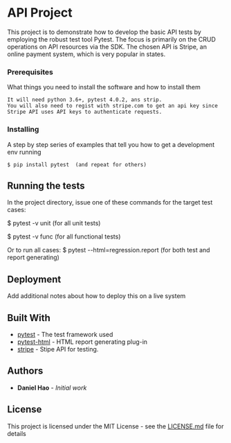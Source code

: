 # API Project 
This project is to demonstrate how to develop the basic API tests by employing the robust test tool Pytest. The focus is primarily on the CRUD operations on API resources via the SDK.  The chosen API is Stripe, an online payment system, which is very popular in states.  

### Prerequisites

What things you need to install the software and how to install them

```
It will need python 3.6+, pytest 4.0.2, ans strip.
You will also need to regist with stripe.com to get an api key since Stripe API uses API keys to authenticate requests. 
```

### Installing

A step by step series of examples that tell you how to get a development env running


```
$ pip install pytest  (and repeat for others) 
```


## Running the tests

In the project directory, issue one of these commands for the target test cases: 

$ pytest -v unit    (for all unit tests)

$ pytest -v func    (for all functional tests) 

Or to run all cases: 
$ pytest --html=regression.report    (for both test and report generating) 


## Deployment

Add additional notes about how to deploy this on a live system

## Built With

* [pytest](https://github.com/pytest-dev/pytest/) - The test framework used
* [pytest-html](https://pypi.org/project/pytest-html/1.6/) - HTML report generating plug-in
* [stripe](https://https://stripe.com/docs/api) -   Stipe API for testing. 


## Authors

* **Daniel Hao** - *Initial work* 


## License

This project is licensed under the MIT License - see the [LICENSE.md](LICENSE.md) file for details

